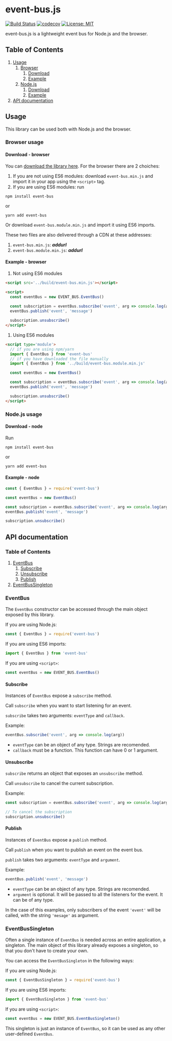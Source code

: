 # event-bus.js

[![Build Status](https://travis-ci.com/PierfrancescoSoffritti/event-bus.svg?branch=master)](https://travis-ci.com/PierfrancescoSoffritti/event-bus) [![codecov](https://codecov.io/gh/PierfrancescoSoffritti/event-bus/branch/master/graph/badge.svg)](https://codecov.io/gh/PierfrancescoSoffritti/event-bus) [![License: MIT](https://img.shields.io/badge/License-MIT-blue.svg)](https://opensource.org/licenses/MIT)

event-bus.js is a lightweight event bus for Node.js and the browser.

## Table of Contents
1. [Usage](#Usage)
    1. [Browser](#Browser-usage)
        1. [Download](#Download---browser)
        2. [Example](#Example---browser)
    1. [Node.js](#Nodejs-usage)
        1. [Download](#Download---node)
        2. [Example](#Example---node)
2. [API documentation](#API-documentation)

## Usage
This library can be used both with Node.js and the browser.

### Browser usage

#### Download - browser
You can [download the library here](./build). For the browser there are 2 choiches: 
1. If you are not using ES6 modules: download `event-bus.min.js` and import it in your app using the `<script>` tag.
2. If you are using ES6 modules: run 
```
npm install event-bus 
```
or
```
yarn add event-bus 
```
Or download `event-bus.module.min.js` and import it using ES6 imports.

These two files are also delivered through a CDN at these addresses:
1. `event-bus.min.js`: ___addurl___
2. `event-bus.module.min.js`: ___addurl___

#### Example - browser
1. Not using ES6 modules
```html
<script src='../build/event-bus.min.js'></script>

<script>
  const eventBus = new EVENT_BUS.EventBus()
            
  const subscription = eventBus.subscribe('event', arg => console.log(arg))
  eventBus.publish('event', 'message')

  subscription.unsubscribe()
</script>
```

1. Using ES6 modules
```html
<script type='module'>
  // if you are using npm/yarn
  import { EventBus } from 'event-bus'
  // if you have downloaded the file manually
  import { EventBus } from '../build/event-bus.module.min.js'

  const eventBus = new EventBus()

  const subscription = eventBus.subscribe('event', arg => console.log(arg))
  eventBus.publish('event', 'message')

  subscription.unsubscribe()
</script>
```

### Node.js usage

#### Download - node
Run
```
npm install event-bus 
```
or
```
yarn add event-bus 
```
#### Example - node
```javascript
const { EventBus } = require('event-bus')

const eventBus = new EventBus()

const subscription = eventBus.subscribe('event', arg => console.log(arg))
eventBus.publish('event', 'message')

subscription.unsubscribe()
```

## API documentation

### Table of Contents
1. [EventBus](#EventBus)
    1. [Subscribe](#Subscribe)
    1. [Unsubscribe](#Unsubscribe)
    1. [Publish](#Publish)
2. [EventBusSingleton](#EventBusSingleton)

### EventBus
The `EventBus` constructor can be accessed through the main object exposed by this library.

If you are using Node.js:
```javascript
const { EventBus } = require('event-bus')
```

If you are using ES6 imports:
```javascript
import { EventBus } from 'event-bus'
```

If you are using `<script>`:
```javascript
const eventBus = new EVENT_BUS.EventBus()
```

#### Subscribe
Instances of `EventBus` expose a `subscribe` method.

Call `subscribe` when you want to start listening for an event.

`subscribe` takes two arguments: `eventType` and `callback`.

Example:
```javascript
eventBus.subscribe('event', arg => console.log(arg))
```
- `eventType` can be an object of any type. Strings are recomended.
- `callback` must be a function. This function can have 0 or 1 argument.

#### Unsubscribe
`subscribe` returns an object that exposes an `unsubscribe` method.

Call `unsubscribe` to cancel the current subscription.

Example:
```javascript
const subscription = eventBus.subscribe('event', arg => console.log(arg))

// To cancel the subscription
subscription.unsubscribe()
```

#### Publish
Instances of `EventBus` expose a `publish` method.

Call `publish` when you want to publish an event on the event bus.

`publish` takes two arguments: `eventType` and `argument`.

Example:
```javascript
eventBus.publish('event', 'message')
```
- `eventType` can be an object of any type. Strings are recomended.
- `argument` is optional. It will be passed to all the listeners for the event. It can be of any type.

In the case of this examples, only subscribers of the event `'event'` will be called, with the string `'mesage'` as argument.

### EventBusSingleton
Often a single instance of `EventBus` is needed across an entire application, a singleton. The main object of this library already exposes a singleton, so that you don't have to create your own.

You can access the `EventBusSingleton` in the following ways: 

If you are using Node.js:
```javascript
const { EventBusSingleton } = require('event-bus')
```

If you are using ES6 imports:
```javascript
import { EventBusSingleton } from 'event-bus'
```

If you are using `<script>`:
```javascript
const eventBus = new EVENT_BUS.EventBusSingleton()
```

This singleton is just an instance of `EventBus`, so it can be used as any other user-defined `EventBus`.